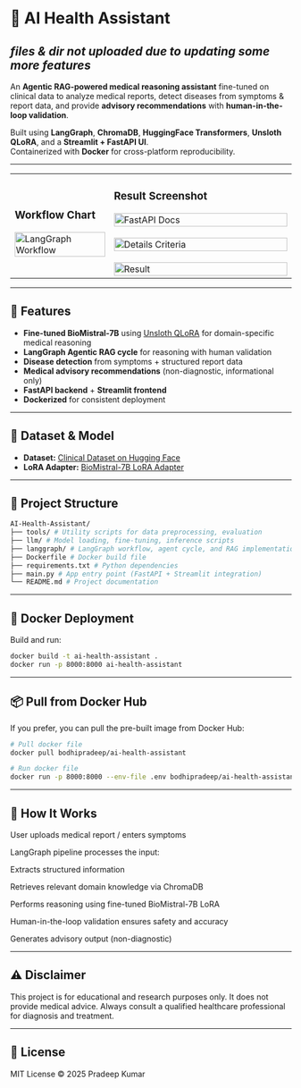 ﻿# 🏥 AI Health Assistant
## *files & dir not uploaded due to updating some more features*
An **Agentic RAG-powered medical reasoning assistant** fine-tuned on clinical data to analyze medical reports, detect diseases from symptoms & report data, and provide **advisory recommendations** with **human-in-the-loop validation**.

Built using **LangGraph**, **ChromaDB**, **HuggingFace Transformers**, **Unsloth QLoRA**, and a **Streamlit + FastAPI UI**.  
Containerized with **Docker** for cross-platform reproducibility.

---

<table>
<tr>
<td>
<h3>Workflow Chart</h3>
<img src="https://github.com/user-attachments/assets/c7429d88-4273-4f73-8160-932050cb6d59" alt="LangGraph Workflow" width="100%" /> 
</td>
<td>
<h3>Result Screenshot</h3>
<img src="https://github.com/user-attachments/assets/6e843547-20fe-4b3a-8009-4674138a87f7" alt="FastAPI Docs" width="100%" />
&nbsp;&nbsp;&nbsp;
<img src="https://github.com/user-attachments/assets/4165ebc5-7e2b-4a41-88cf-4a67fd0eccb9" alt="Details Criteria" width="100%" /> 
&nbsp;&nbsp;&nbsp;
<img src="https://github.com/user-attachments/assets/18e333ab-0d20-4dad-bcdf-39a82c6aec06" alt="Result" width="100%" />
</td>
</tr>
</table>

---

## 📌 Features
- **Fine-tuned BioMistral-7B** using [Unsloth QLoRA](https://huggingface.co/unsloth) for domain-specific medical reasoning  
- **LangGraph Agentic RAG cycle** for reasoning with human validation
- **Disease detection** from symptoms + structured report data
- **Medical advisory recommendations** (non-diagnostic, informational only)
- **FastAPI backend** + **Streamlit frontend**
- **Dockerized** for consistent deployment

---

## 📂 Dataset & Model
- **Dataset:** [Clinical Dataset on Hugging Face](https://huggingface.co/datasets/your-dataset-link)  
- **LoRA Adapter:** [BioMistral-7B LoRA Adapter](https://huggingface.co/your-lora-adapter-link)

---

## 📁 Project Structure
```bash
AI-Health-Assistant/
├── tools/ # Utility scripts for data preprocessing, evaluation
├── llm/ # Model loading, fine-tuning, inference scripts
├── langgraph/ # LangGraph workflow, agent cycle, and RAG implementation
├── Dockerfile # Docker build file
├── requirements.txt # Python dependencies
├── main.py # App entry point (FastAPI + Streamlit integration)
└── README.md # Project documentation
```

---
## 🐳 Docker Deployment
Build and run:
```bash
docker build -t ai-health-assistant .
docker run -p 8000:8000 ai-health-assistant
```

---

## 📦 Pull from Docker Hub
If you prefer, you can pull the pre-built image from Docker Hub:

```bash
# Pull docker file
docker pull bodhipradeep/ai-health-assistant

# Run docker file
docker run -p 8000:8000 --env-file .env bodhipradeep/ai-health-assistant
```

---

## 🧠 How It Works
User uploads medical report / enters symptoms

LangGraph pipeline processes the input:

Extracts structured information

Retrieves relevant domain knowledge via ChromaDB

Performs reasoning using fine-tuned BioMistral-7B LoRA

Human-in-the-loop validation ensures safety and accuracy

Generates advisory output (non-diagnostic)

---

## ⚠️ Disclaimer
This project is for educational and research purposes only.
It does not provide medical advice. Always consult a qualified healthcare professional for diagnosis and treatment.

---

## 📜 License
MIT License © 2025 Pradeep Kumar














